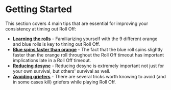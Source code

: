 # Getting Started

This section covers 4 main tips that are essential for improving your consistency at timing out Roll Off:

* [**Learning the rolls**](./learning-the-rolls.md) - Familiarizing yourself with the 9 different orange and blue rolls is key to timing out Roll Off.
* [**Blue spins faster than orange**](./blue-spins-faster-than-orange.md) - The fact that the blue roll spins slightly faster than the orange roll throughout the Roll Off timeout has important implications late in a Roll Off timeout.
* [**Reducing desync**](./reducing-desync.md) - Reducing desync is extremely important not just for your own survival, but others' survival as well.
* [**Avoiding griefers**](./avoiding-griefers.md) - There are several tricks worth knowing to avoid (and in some cases kill) griefers while playing Roll Off.
